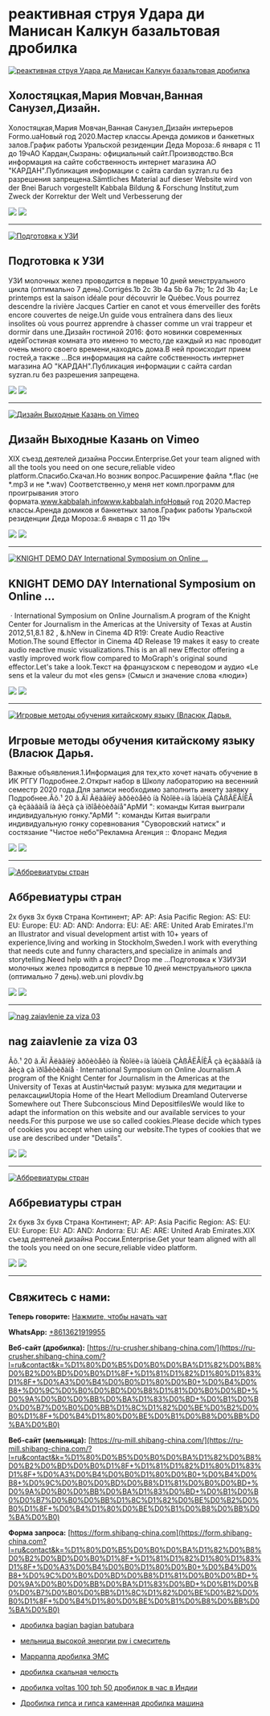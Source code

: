 # реактивная струя Удара ди Манисан Калкун базальтовая дробилка

<a href="https://swt.shibang-china.com/?l=ru&img&k=%D1%80%D0%B5%D0%B0%D0%BA%D1%82%D0%B8%D0%B2%D0%BD%D0%B0%D1%8F+%D1%81%D1%82%D1%80%D1%83%D1%8F+%D0%A3%D0%B4%D0%B0%D1%80%D0%B0+%D0%B4%D0%B8+%D0%9C%D0%B0%D0%BD%D0%B8%D1%81%D0%B0%D0%BD+%D0%9A%D0%B0%D0%BB%D0%BA%D1%83%D0%BD+%D0%B1%D0%B0%D0%B7%D0%B0%D0%BB%D1%8C%D1%82%D0%BE%D0%B2%D0%B0%D1%8F+%D0%B4%D1%80%D0%BE%D0%B1%D0%B8%D0%BB%D0%BA%D0%B0" target="_blank">![реактивная струя Удара ди Манисан Калкун базальтовая дробилка](http://static.shibang-china.com/all-800x300/1523.jpg)</a>

## Холостяцкая,Мария Мовчан,Ванная Санузел,Дизайн.
Холостяцкая,Мария Мовчан,Ванная Санузел,Дизайн интерьеров Formo.uaНовый год 2020.Мастер классы.Аренда домиков и банкетных залов.График работы Уральской резиденции Деда Мороза:.6 января с 11 до 19чАО Кардан,Сызрань: официальный сайт.Производство.Вся информация на сайте собственность интернет магазина АО &quot;КАРДАН&quot;.Публикация информации с сайта cardan syzran.ru без разрешения запрещена.S&#228;mtliches Material auf dieser Website wird von der Bnei Baruch vorgestellt Kabbala Bildung &amp; Forschung Institut,zum Zweck der Korrektur der Welt und Verbesserung der


<a href="https://whatsapp.shibangsoft.com/WhatsApp.php" target="_blank" title="WhatsApp">![](http://static.shibang-china.com/icon/whatsapp.png)</a> <a href="https://swt.shibang-china.com/?l=ru&icon&k=%D1%80%D0%B5%D0%B0%D0%BA%D1%82%D0%B8%D0%B2%D0%BD%D0%B0%D1%8F+%D1%81%D1%82%D1%80%D1%83%D1%8F+%D0%A3%D0%B4%D0%B0%D1%80%D0%B0+%D0%B4%D0%B8+%D0%9C%D0%B0%D0%BD%D0%B8%D1%81%D0%B0%D0%BD+%D0%9A%D0%B0%D0%BB%D0%BA%D1%83%D0%BD+%D0%B1%D0%B0%D0%B7%D0%B0%D0%BB%D1%8C%D1%82%D0%BE%D0%B2%D0%B0%D1%8F+%D0%B4%D1%80%D0%BE%D0%B1%D0%B8%D0%BB%D0%BA%D0%B0" target="_blank">![](http://static.shibang-china.com/icon/chat-ru.png)</a>

---

<a href="https://swt.shibang-china.com/?l=ru&img&k=%D1%80%D0%B5%D0%B0%D0%BA%D1%82%D0%B8%D0%B2%D0%BD%D0%B0%D1%8F+%D1%81%D1%82%D1%80%D1%83%D1%8F+%D0%A3%D0%B4%D0%B0%D1%80%D0%B0+%D0%B4%D0%B8+%D0%9C%D0%B0%D0%BD%D0%B8%D1%81%D0%B0%D0%BD+%D0%9A%D0%B0%D0%BB%D0%BA%D1%83%D0%BD+%D0%B1%D0%B0%D0%B7%D0%B0%D0%BB%D1%8C%D1%82%D0%BE%D0%B2%D0%B0%D1%8F+%D0%B4%D1%80%D0%BE%D0%B1%D0%B8%D0%BB%D0%BA%D0%B0" target="_blank">![Подготовка к УЗИ](http://static.shibang-china.com/all-800x300/337.jpg)</a>

## Подготовка к УЗИ
УЗИ молочных желез проводится в первые 10 дней менструального цикла (оптимально 7 день).Corrig&#233;s.1b 2c 3b 4a 5b 6a 7b; 1c 2d 3b 4a; Le printemps est la saison id&#233;ale pour d&#233;couvrir le Qu&#233;bec.Vous pourrez descendre la rivi&#232;re Jacques Cartier en canot et vous &#233;merveiller des for&#234;ts encore couvertes de neige.Un guide vous entra&#238;nera dans des lieux insolites o&#249; vous pourrez apprendre &#224; chasser comme un vrai trappeur et dormir dans une.Дизайн гостиной 2016: фото новинки современных идейГостиная комната это именно то место,где каждый из нас проводит очень много своего времени,находясь дома.В ней происходит прием гостей,а также …Вся информация на сайте собственность интернет магазина АО &quot;КАРДАН&quot;.Публикация информации с сайта cardan syzran.ru без разрешения запрещена.


<a href="https://whatsapp.shibangsoft.com/WhatsApp.php" target="_blank" title="WhatsApp">![](http://static.shibang-china.com/icon/whatsapp.png)</a> <a href="https://swt.shibang-china.com/?l=ru&icon&k=%D1%80%D0%B5%D0%B0%D0%BA%D1%82%D0%B8%D0%B2%D0%BD%D0%B0%D1%8F+%D1%81%D1%82%D1%80%D1%83%D1%8F+%D0%A3%D0%B4%D0%B0%D1%80%D0%B0+%D0%B4%D0%B8+%D0%9C%D0%B0%D0%BD%D0%B8%D1%81%D0%B0%D0%BD+%D0%9A%D0%B0%D0%BB%D0%BA%D1%83%D0%BD+%D0%B1%D0%B0%D0%B7%D0%B0%D0%BB%D1%8C%D1%82%D0%BE%D0%B2%D0%B0%D1%8F+%D0%B4%D1%80%D0%BE%D0%B1%D0%B8%D0%BB%D0%BA%D0%B0" target="_blank">![](http://static.shibang-china.com/icon/chat-ru.png)</a>

---

<a href="https://swt.shibang-china.com/?l=ru&img&k=%D1%80%D0%B5%D0%B0%D0%BA%D1%82%D0%B8%D0%B2%D0%BD%D0%B0%D1%8F+%D1%81%D1%82%D1%80%D1%83%D1%8F+%D0%A3%D0%B4%D0%B0%D1%80%D0%B0+%D0%B4%D0%B8+%D0%9C%D0%B0%D0%BD%D0%B8%D1%81%D0%B0%D0%BD+%D0%9A%D0%B0%D0%BB%D0%BA%D1%83%D0%BD+%D0%B1%D0%B0%D0%B7%D0%B0%D0%BB%D1%8C%D1%82%D0%BE%D0%B2%D0%B0%D1%8F+%D0%B4%D1%80%D0%BE%D0%B1%D0%B8%D0%BB%D0%BA%D0%B0" target="_blank">![Дизайн Выходные Казань on Vimeo](http://static.shibang-china.com/all-800x300/225.jpg)</a>

## Дизайн Выходные Казань on Vimeo
XIX съезд деятелей дизайна России.Enterprise.Get your team aligned with all the tools you need on one secure,reliable video platform.Спасибо.Скачал.Но возник вопрос.Расширение файла *.flac (не *.mp3 и не *.wav) Соответственно,у меня нет комп.программ для проигрывания этого формата.www.kabbalah.infowww.kabbalah.infoНовый год 2020.Мастер классы.Аренда домиков и банкетных залов.График работы Уральской резиденции Деда Мороза:.6 января с 11 до 19ч


<a href="https://whatsapp.shibangsoft.com/WhatsApp.php" target="_blank" title="WhatsApp">![](http://static.shibang-china.com/icon/whatsapp.png)</a> <a href="https://swt.shibang-china.com/?l=ru&icon&k=%D1%80%D0%B5%D0%B0%D0%BA%D1%82%D0%B8%D0%B2%D0%BD%D0%B0%D1%8F+%D1%81%D1%82%D1%80%D1%83%D1%8F+%D0%A3%D0%B4%D0%B0%D1%80%D0%B0+%D0%B4%D0%B8+%D0%9C%D0%B0%D0%BD%D0%B8%D1%81%D0%B0%D0%BD+%D0%9A%D0%B0%D0%BB%D0%BA%D1%83%D0%BD+%D0%B1%D0%B0%D0%B7%D0%B0%D0%BB%D1%8C%D1%82%D0%BE%D0%B2%D0%B0%D1%8F+%D0%B4%D1%80%D0%BE%D0%B1%D0%B8%D0%BB%D0%BA%D0%B0" target="_blank">![](http://static.shibang-china.com/icon/chat-ru.png)</a>

---

<a href="https://swt.shibang-china.com/?l=ru&img&k=%D1%80%D0%B5%D0%B0%D0%BA%D1%82%D0%B8%D0%B2%D0%BD%D0%B0%D1%8F+%D1%81%D1%82%D1%80%D1%83%D1%8F+%D0%A3%D0%B4%D0%B0%D1%80%D0%B0+%D0%B4%D0%B8+%D0%9C%D0%B0%D0%BD%D0%B8%D1%81%D0%B0%D0%BD+%D0%9A%D0%B0%D0%BB%D0%BA%D1%83%D0%BD+%D0%B1%D0%B0%D0%B7%D0%B0%D0%BB%D1%8C%D1%82%D0%BE%D0%B2%D0%B0%D1%8F+%D0%B4%D1%80%D0%BE%D0%B1%D0%B8%D0%BB%D0%BA%D0%B0" target="_blank">![KNIGHT DEMO DAY International Symposium on Online …](http://static.shibang-china.com/all-800x300/819.jpg)</a>

## KNIGHT DEMO DAY International Symposium on Online …
&nbsp;&#0183;&#32;International Symposium on Online Journalism.A program of the Knight Center for Journalism in the Americas at the University of Texas at Austin 2012,51,8.1 82 , &amp;.hNew in Cinema 4D R19: Create Audio Reactive Motion.The sound Effector in Cinema 4D Release 19 makes it easy to create audio reactive music visualizations.This is an all new Effector offering a vastly improved work flow compared to MoGraph's original sound effector.Let's take a look.Текст на французском с переводом и аудио &#171;Le sens et la valeur du mot &#171;les gens&#187; (Смысл и значение слова &#171;люди&#187;)


<a href="https://whatsapp.shibangsoft.com/WhatsApp.php" target="_blank" title="WhatsApp">![](http://static.shibang-china.com/icon/whatsapp.png)</a> <a href="https://swt.shibang-china.com/?l=ru&icon&k=%D1%80%D0%B5%D0%B0%D0%BA%D1%82%D0%B8%D0%B2%D0%BD%D0%B0%D1%8F+%D1%81%D1%82%D1%80%D1%83%D1%8F+%D0%A3%D0%B4%D0%B0%D1%80%D0%B0+%D0%B4%D0%B8+%D0%9C%D0%B0%D0%BD%D0%B8%D1%81%D0%B0%D0%BD+%D0%9A%D0%B0%D0%BB%D0%BA%D1%83%D0%BD+%D0%B1%D0%B0%D0%B7%D0%B0%D0%BB%D1%8C%D1%82%D0%BE%D0%B2%D0%B0%D1%8F+%D0%B4%D1%80%D0%BE%D0%B1%D0%B8%D0%BB%D0%BA%D0%B0" target="_blank">![](http://static.shibang-china.com/icon/chat-ru.png)</a>

---

<a href="https://swt.shibang-china.com/?l=ru&img&k=%D1%80%D0%B5%D0%B0%D0%BA%D1%82%D0%B8%D0%B2%D0%BD%D0%B0%D1%8F+%D1%81%D1%82%D1%80%D1%83%D1%8F+%D0%A3%D0%B4%D0%B0%D1%80%D0%B0+%D0%B4%D0%B8+%D0%9C%D0%B0%D0%BD%D0%B8%D1%81%D0%B0%D0%BD+%D0%9A%D0%B0%D0%BB%D0%BA%D1%83%D0%BD+%D0%B1%D0%B0%D0%B7%D0%B0%D0%BB%D1%8C%D1%82%D0%BE%D0%B2%D0%B0%D1%8F+%D0%B4%D1%80%D0%BE%D0%B1%D0%B8%D0%BB%D0%BA%D0%B0" target="_blank">![Игровые методы обучения китайскому языку (Власюк Дарья.](http://static.shibang-china.com/all-800x300/470.jpg)</a>

## Игровые методы обучения китайскому языку (Власюк Дарья.
Важные объявления.1.Информация для тех,кто хочет начать обучение в ИК РГГУ Подробнее.2.Открыт набор в Школу лабораторию на весенний семестр 2020 года.Для записи необходимо заполнить анкету заявку Подробнее.&#194;&#245;.&#185;  20 &#227;.&#196;&#238; &#195;&#235;&#224;&#226;&#237;&#232;&#255; &#224;&#240;&#245;&#232;&#242;&#229;&#234;&#242; &#237;&#224; &#209;&#242;&#238;&#235;&#232;&#247;&#237;&#224; &#238;&#225;&#249;&#232;&#237;&#224; &#199;&#192;&#223;&#194;&#203;&#197;&#205;&#200;&#197; &#231;&#224; &#232;&#231;&#228;&#224;&#226;&#224;&#237;&#229; &#237;&#224; &#226;&#232;&#231;&#224; &#231;&#224; &#239;&#240;&#238;&#229;&#234;&#242;&#232;&#240;&#224;&#237;&#229;&quot;АрМИ &quot;: команды Китая выиграли индивидуальную гонку.&quot;АрМИ &quot;: команды Китая выиграли индивидуальную гонку соревнования &quot;Суворовский натиск&quot; и состязание &quot;Чистое небо&quot;Рекламна Агенция :: Флоранс Медия


<a href="https://whatsapp.shibangsoft.com/WhatsApp.php" target="_blank" title="WhatsApp">![](http://static.shibang-china.com/icon/whatsapp.png)</a> <a href="https://swt.shibang-china.com/?l=ru&icon&k=%D1%80%D0%B5%D0%B0%D0%BA%D1%82%D0%B8%D0%B2%D0%BD%D0%B0%D1%8F+%D1%81%D1%82%D1%80%D1%83%D1%8F+%D0%A3%D0%B4%D0%B0%D1%80%D0%B0+%D0%B4%D0%B8+%D0%9C%D0%B0%D0%BD%D0%B8%D1%81%D0%B0%D0%BD+%D0%9A%D0%B0%D0%BB%D0%BA%D1%83%D0%BD+%D0%B1%D0%B0%D0%B7%D0%B0%D0%BB%D1%8C%D1%82%D0%BE%D0%B2%D0%B0%D1%8F+%D0%B4%D1%80%D0%BE%D0%B1%D0%B8%D0%BB%D0%BA%D0%B0" target="_blank">![](http://static.shibang-china.com/icon/chat-ru.png)</a>

---

<a href="https://swt.shibang-china.com/?l=ru&img&k=%D1%80%D0%B5%D0%B0%D0%BA%D1%82%D0%B8%D0%B2%D0%BD%D0%B0%D1%8F+%D1%81%D1%82%D1%80%D1%83%D1%8F+%D0%A3%D0%B4%D0%B0%D1%80%D0%B0+%D0%B4%D0%B8+%D0%9C%D0%B0%D0%BD%D0%B8%D1%81%D0%B0%D0%BD+%D0%9A%D0%B0%D0%BB%D0%BA%D1%83%D0%BD+%D0%B1%D0%B0%D0%B7%D0%B0%D0%BB%D1%8C%D1%82%D0%BE%D0%B2%D0%B0%D1%8F+%D0%B4%D1%80%D0%BE%D0%B1%D0%B8%D0%BB%D0%BA%D0%B0" target="_blank">![Аббревиатуры стран](http://static.shibang-china.com/all-800x300/1061.jpg)</a>

## Аббревиатуры стран
2х букв 3х букв Страна Континент; AP: AP: Asia Pacific Region: AS: EU: EU: Europe: EU: AD: AND: Andorra: EU: AE: ARE: United Arab Emirates.I'm an Illustrator and visual development artist with 10+ years of experience,living and working in Stockholm,Sweden.I work with everything that needs cute and funny characters,and specialize in animals and storytelling.Need help with a project? Drop me …Подготовка к УЗИУЗИ молочных желез проводится в первые 10 дней менструального цикла (оптимально 7 день).web.uni plovdiv.bg


<a href="https://whatsapp.shibangsoft.com/WhatsApp.php" target="_blank" title="WhatsApp">![](http://static.shibang-china.com/icon/whatsapp.png)</a> <a href="https://swt.shibang-china.com/?l=ru&icon&k=%D1%80%D0%B5%D0%B0%D0%BA%D1%82%D0%B8%D0%B2%D0%BD%D0%B0%D1%8F+%D1%81%D1%82%D1%80%D1%83%D1%8F+%D0%A3%D0%B4%D0%B0%D1%80%D0%B0+%D0%B4%D0%B8+%D0%9C%D0%B0%D0%BD%D0%B8%D1%81%D0%B0%D0%BD+%D0%9A%D0%B0%D0%BB%D0%BA%D1%83%D0%BD+%D0%B1%D0%B0%D0%B7%D0%B0%D0%BB%D1%8C%D1%82%D0%BE%D0%B2%D0%B0%D1%8F+%D0%B4%D1%80%D0%BE%D0%B1%D0%B8%D0%BB%D0%BA%D0%B0" target="_blank">![](http://static.shibang-china.com/icon/chat-ru.png)</a>

---

<a href="https://swt.shibang-china.com/?l=ru&img&k=%D1%80%D0%B5%D0%B0%D0%BA%D1%82%D0%B8%D0%B2%D0%BD%D0%B0%D1%8F+%D1%81%D1%82%D1%80%D1%83%D1%8F+%D0%A3%D0%B4%D0%B0%D1%80%D0%B0+%D0%B4%D0%B8+%D0%9C%D0%B0%D0%BD%D0%B8%D1%81%D0%B0%D0%BD+%D0%9A%D0%B0%D0%BB%D0%BA%D1%83%D0%BD+%D0%B1%D0%B0%D0%B7%D0%B0%D0%BB%D1%8C%D1%82%D0%BE%D0%B2%D0%B0%D1%8F+%D0%B4%D1%80%D0%BE%D0%B1%D0%B8%D0%BB%D0%BA%D0%B0" target="_blank">![nag zaiavlenie za viza 03](http://static.shibang-china.com/all-800x300/1254.jpg)</a>

## nag zaiavlenie za viza 03
&#194;&#245;.&#185;  20 &#227;.&#196;&#238; &#195;&#235;&#224;&#226;&#237;&#232;&#255; &#224;&#240;&#245;&#232;&#242;&#229;&#234;&#242; &#237;&#224; &#209;&#242;&#238;&#235;&#232;&#247;&#237;&#224; &#238;&#225;&#249;&#232;&#237;&#224; &#199;&#192;&#223;&#194;&#203;&#197;&#205;&#200;&#197; &#231;&#224; &#232;&#231;&#228;&#224;&#226;&#224;&#237;&#229; &#237;&#224; &#226;&#232;&#231;&#224; &#231;&#224; &#239;&#240;&#238;&#229;&#234;&#242;&#232;&#240;&#224;&#237;&#229;&nbsp;&#0183;&#32;International Symposium on Online Journalism.A program of the Knight Center for Journalism in the Americas at the University of Texas at AustinЧистый разум: музыка для медитации и релаксацииUtopia Home of the Heart Mellodium Dreamland Outerverse Somewhere out There Subconscious Mind DepositfilesWe would like to adapt the information on this website and our available services to your needs.For this purpose we use so called cookies.Please decide which types of cookies you accept when using our website.The types of cookies that we use are described under &quot;Details&quot;.


<a href="https://whatsapp.shibangsoft.com/WhatsApp.php" target="_blank" title="WhatsApp">![](http://static.shibang-china.com/icon/whatsapp.png)</a> <a href="https://swt.shibang-china.com/?l=ru&icon&k=%D1%80%D0%B5%D0%B0%D0%BA%D1%82%D0%B8%D0%B2%D0%BD%D0%B0%D1%8F+%D1%81%D1%82%D1%80%D1%83%D1%8F+%D0%A3%D0%B4%D0%B0%D1%80%D0%B0+%D0%B4%D0%B8+%D0%9C%D0%B0%D0%BD%D0%B8%D1%81%D0%B0%D0%BD+%D0%9A%D0%B0%D0%BB%D0%BA%D1%83%D0%BD+%D0%B1%D0%B0%D0%B7%D0%B0%D0%BB%D1%8C%D1%82%D0%BE%D0%B2%D0%B0%D1%8F+%D0%B4%D1%80%D0%BE%D0%B1%D0%B8%D0%BB%D0%BA%D0%B0" target="_blank">![](http://static.shibang-china.com/icon/chat-ru.png)</a>

---

<a href="https://swt.shibang-china.com/?l=ru&img&k=%D1%80%D0%B5%D0%B0%D0%BA%D1%82%D0%B8%D0%B2%D0%BD%D0%B0%D1%8F+%D1%81%D1%82%D1%80%D1%83%D1%8F+%D0%A3%D0%B4%D0%B0%D1%80%D0%B0+%D0%B4%D0%B8+%D0%9C%D0%B0%D0%BD%D0%B8%D1%81%D0%B0%D0%BD+%D0%9A%D0%B0%D0%BB%D0%BA%D1%83%D0%BD+%D0%B1%D0%B0%D0%B7%D0%B0%D0%BB%D1%8C%D1%82%D0%BE%D0%B2%D0%B0%D1%8F+%D0%B4%D1%80%D0%BE%D0%B1%D0%B8%D0%BB%D0%BA%D0%B0" target="_blank">![Аббревиатуры стран](http://static.shibang-china.com/all-800x300/1209.jpg)</a>

## Аббревиатуры стран
2х букв 3х букв Страна Континент; AP: AP: Asia Pacific Region: AS: EU: EU: Europe: EU: AD: AND: Andorra: EU: AE: ARE: United Arab Emirates.XIX съезд деятелей дизайна России.Enterprise.Get your team aligned with all the tools you need on one secure,reliable video platform.

<a href="https://whatsapp.shibangsoft.com/WhatsApp.php" target="_blank" title="WhatsApp">![](http://static.shibang-china.com/icon/whatsapp.png)</a> <a href="https://swt.shibang-china.com/?l=ru&icon&k=%D1%80%D0%B5%D0%B0%D0%BA%D1%82%D0%B8%D0%B2%D0%BD%D0%B0%D1%8F+%D1%81%D1%82%D1%80%D1%83%D1%8F+%D0%A3%D0%B4%D0%B0%D1%80%D0%B0+%D0%B4%D0%B8+%D0%9C%D0%B0%D0%BD%D0%B8%D1%81%D0%B0%D0%BD+%D0%9A%D0%B0%D0%BB%D0%BA%D1%83%D0%BD+%D0%B1%D0%B0%D0%B7%D0%B0%D0%BB%D1%8C%D1%82%D0%BE%D0%B2%D0%B0%D1%8F+%D0%B4%D1%80%D0%BE%D0%B1%D0%B8%D0%BB%D0%BA%D0%B0" target="_blank">![](http://static.shibang-china.com/icon/chat-ru.png)</a>

---
## Свяжитесь с нами:

**Теперь говорите:** [Нажмите, чтобы начать чат](https://swt.shibang-china.com?l=ru&contact&k=%D1%80%D0%B5%D0%B0%D0%BA%D1%82%D0%B8%D0%B2%D0%BD%D0%B0%D1%8F+%D1%81%D1%82%D1%80%D1%83%D1%8F+%D0%A3%D0%B4%D0%B0%D1%80%D0%B0+%D0%B4%D0%B8+%D0%9C%D0%B0%D0%BD%D0%B8%D1%81%D0%B0%D0%BD+%D0%9A%D0%B0%D0%BB%D0%BA%D1%83%D0%BD+%D0%B1%D0%B0%D0%B7%D0%B0%D0%BB%D1%8C%D1%82%D0%BE%D0%B2%D0%B0%D1%8F+%D0%B4%D1%80%D0%BE%D0%B1%D0%B8%D0%BB%D0%BA%D0%B0)

**WhatsApp:**  [+8613621919955](https://whatsapp.shibangsoft.com/WhatsApp.php)

**Веб-сайт (дробилка):** [https://ru-crusher.shibang-china.com/](https://ru-crusher.shibang-china.com/?l=ru&contact&k=%D1%80%D0%B5%D0%B0%D0%BA%D1%82%D0%B8%D0%B2%D0%BD%D0%B0%D1%8F+%D1%81%D1%82%D1%80%D1%83%D1%8F+%D0%A3%D0%B4%D0%B0%D1%80%D0%B0+%D0%B4%D0%B8+%D0%9C%D0%B0%D0%BD%D0%B8%D1%81%D0%B0%D0%BD+%D0%9A%D0%B0%D0%BB%D0%BA%D1%83%D0%BD+%D0%B1%D0%B0%D0%B7%D0%B0%D0%BB%D1%8C%D1%82%D0%BE%D0%B2%D0%B0%D1%8F+%D0%B4%D1%80%D0%BE%D0%B1%D0%B8%D0%BB%D0%BA%D0%B0)

**Веб-сайт (мельница):** [https://ru-mill.shibang-china.com/](https://ru-mill.shibang-china.com/?l=ru&contact&k=%D1%80%D0%B5%D0%B0%D0%BA%D1%82%D0%B8%D0%B2%D0%BD%D0%B0%D1%8F+%D1%81%D1%82%D1%80%D1%83%D1%8F+%D0%A3%D0%B4%D0%B0%D1%80%D0%B0+%D0%B4%D0%B8+%D0%9C%D0%B0%D0%BD%D0%B8%D1%81%D0%B0%D0%BD+%D0%9A%D0%B0%D0%BB%D0%BA%D1%83%D0%BD+%D0%B1%D0%B0%D0%B7%D0%B0%D0%BB%D1%8C%D1%82%D0%BE%D0%B2%D0%B0%D1%8F+%D0%B4%D1%80%D0%BE%D0%B1%D0%B8%D0%BB%D0%BA%D0%B0)

**Форма запроса:** [https://form.shibang-china.com](https://form.shibang-china.com?l=ru&contact&k=%D1%80%D0%B5%D0%B0%D0%BA%D1%82%D0%B8%D0%B2%D0%BD%D0%B0%D1%8F+%D1%81%D1%82%D1%80%D1%83%D1%8F+%D0%A3%D0%B4%D0%B0%D1%80%D0%B0+%D0%B4%D0%B8+%D0%9C%D0%B0%D0%BD%D0%B8%D1%81%D0%B0%D0%BD+%D0%9A%D0%B0%D0%BB%D0%BA%D1%83%D0%BD+%D0%B1%D0%B0%D0%B7%D0%B0%D0%BB%D1%8C%D1%82%D0%BE%D0%B2%D0%B0%D1%8F+%D0%B4%D1%80%D0%BE%D0%B1%D0%B8%D0%BB%D0%BA%D0%B0)

* [дробилка bagian bagian batubara](../121/%D0%B4%D1%80%D0%BE%D0%B1%D0%B8%D0%BB%D0%BA%D0%B0%20bagian%20bagian%20batubara.md)

* [мельница высокой энергии pw i смеситель](../123/%D0%BC%D0%B5%D0%BB%D1%8C%D0%BD%D0%B8%D1%86%D0%B0%20%D0%B2%D1%8B%D1%81%D0%BE%D0%BA%D0%BE%D0%B9%20%D1%8D%D0%BD%D0%B5%D1%80%D0%B3%D0%B8%D0%B8%20pw%20i%20%D1%81%D0%BC%D0%B5%D1%81%D0%B8%D1%82%D0%B5%D0%BB%D1%8C.md)

* [Марраппа дробилка ЭМС](../121/%D0%9C%D0%B0%D1%80%D1%80%D0%B0%D0%BF%D0%BF%D0%B0%20%D0%B4%D1%80%D0%BE%D0%B1%D0%B8%D0%BB%D0%BA%D0%B0%20%D0%AD%D0%9C%D0%A1.md)

* [дробилка скальная челюсть](../125/%D0%B4%D1%80%D0%BE%D0%B1%D0%B8%D0%BB%D0%BA%D0%B0%20%D1%81%D0%BA%D0%B0%D0%BB%D1%8C%D0%BD%D0%B0%D1%8F%20%D1%87%D0%B5%D0%BB%D1%8E%D1%81%D1%82%D1%8C.md)

* [дробилка voltas 100 tph 50 дробилок в час в Индии](../125/%D0%B4%D1%80%D0%BE%D0%B1%D0%B8%D0%BB%D0%BA%D0%B0%20voltas%20100%20tph%2050%20%D0%B4%D1%80%D0%BE%D0%B1%D0%B8%D0%BB%D0%BE%D0%BA%20%D0%B2%20%D1%87%D0%B0%D1%81%20%D0%B2%20%D0%98%D0%BD%D0%B4%D0%B8%D0%B8.md)

* [Дробилка гипса и гипса каменная дробилка машина](../123/%D0%94%D1%80%D0%BE%D0%B1%D0%B8%D0%BB%D0%BA%D0%B0%20%D0%B3%D0%B8%D0%BF%D1%81%D0%B0%20%D0%B8%20%D0%B3%D0%B8%D0%BF%D1%81%D0%B0%20%D0%BA%D0%B0%D0%BC%D0%B5%D0%BD%D0%BD%D0%B0%D1%8F%20%D0%B4%D1%80%D0%BE%D0%B1%D0%B8%D0%BB%D0%BA%D0%B0%20%D0%BC%D0%B0%D1%88%D0%B8%D0%BD%D0%B0.md)